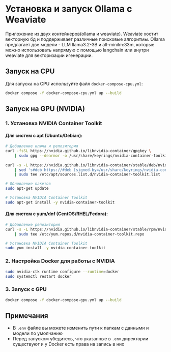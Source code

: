 # Установка и запуск Ollama с Weaviate

Приложение из двух контейнеров(ollama и weaviate). Weaviate хостит векторную бд и поддерживает различные поисковые алгоритмы. Ollama предлагает две модели - LLM llama3.2-3B и all-minilm:33m, которые можно использовать напрямую с помощью langchain или внутри weaviate для векторизации игенерации.

## Запуск на CPU

Для запуска на CPU используйте файл `docker-compose-cpu.yml`:

```bash
docker compose -f docker-compose-cpu.yml up --build
```

## Запуск на GPU (NVIDIA)

### 1. Установка NVIDIA Container Toolkit

#### Для систем с apt (Ubuntu/Debian):

```bash
# Добавление ключа и репозитория
curl -fsSL https://nvidia.github.io/libnvidia-container/gpgkey \
    | sudo gpg --dearmor -o /usr/share/keyrings/nvidia-container-toolkit-keyring.gpg
    
curl -s -L https://nvidia.github.io/libnvidia-container/stable/deb/nvidia-container-toolkit.list \
    | sed 's#deb https://#deb [signed-by=/usr/share/keyrings/nvidia-container-toolkit-keyring.gpg] https://#g' \
    | sudo tee /etc/apt/sources.list.d/nvidia-container-toolkit.list

# Обновление пакетов
sudo apt-get update

# Установка NVIDIA Container Toolkit
sudo apt-get install -y nvidia-container-toolkit
```

#### Для систем с yum/dnf (CentOS/RHEL/Fedora):

```bash
# Добавление репозитория
curl -s -L https://nvidia.github.io/libnvidia-container/stable/rpm/nvidia-container-toolkit.repo \
    | sudo tee /etc/yum.repos.d/nvidia-container-toolkit.repo

# Установка NVIDIA Container Toolkit
sudo yum install -y nvidia-container-toolkit
```

### 2. Настройка Docker для работы с NVIDIA

```bash
sudo nvidia-ctk runtime configure --runtime=docker
sudo systemctl restart docker
```

### 3. Запуск с GPU

```bash
docker compose -f docker-compose-gpu.yml up --build
```

## Примечания

- В `.env` файле вы можете изменить пути к папкам с данными и модели по умолчанию
- Перед запуском убедитесь, что указанные в `.env` директории существуют и у Docker есть права на запись в них